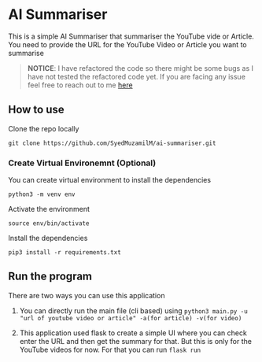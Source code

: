 # AI Summariser

This is a simple AI Summariser that summariser the YouTube vide or Article. You need to provide the URL for the YouTube Video or Article you want to summarise

> **NOTICE**: I have refactored the code so there might be some bugs as I have not tested the refactored code yet. If you are facing any issue feel free to reach out to me [here](https://twitter.com/syedmuzamilm)

## How to use

Clone the repo locally

`git clone https://github.com/SyedMuzamilM/ai-summariser.git`

### Create Virtual Environemnt (Optional)

You can create virtual environment to install the dependencies

`python3 -m venv env`

Activate the environment

`source env/bin/activate`

Install the dependencies

`pip3 install -r requirements.txt`

## Run the program

There are two ways you can use this application

1. You can directly run the main file (cli based) using `python3 main.py -u "url of youtube video or article" -a(for article) -v(for video)`

2. This application used flask to create a simple UI where you can check enter the URL and then get the summary for that. But this is only for the YouTube videos for now. For that you can run `flask run`
